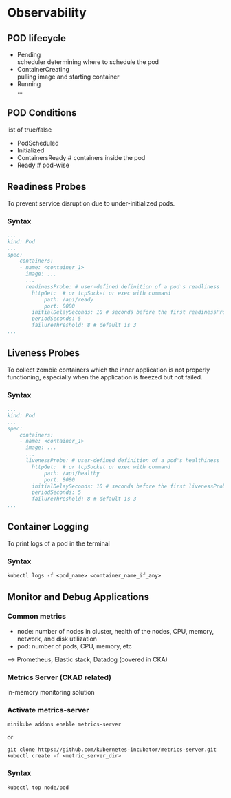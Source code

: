 # Observability

## POD lifecycle
- Pending </br>
scheduler determining where to schedule the pod
- ContainerCreating </br>
pulling image and starting container
- Running </br>
...

## POD Conditions
list of true/false
- PodScheduled
- Initialized
- ContainersReady # containers inside the pod
- Ready # pod-wise

## Readiness Probes
To prevent service disruption due to under-initialized pods.

### Syntax
```yaml
...
kind: Pod
...
spec:
    containers:
    - name: <container_1>
      image: ...
      ...
      readinessProbe: # user-defined definition of a pod's readliness
        httpGet:  # or tcpSocket or exec with command
            path: /api/ready
            port: 8080
        initialDelaySeconds: 10 # seconds before the first readinessProbe
        periodSeconds: 5
        failureThreshold: 8 # default is 3 
...
```

## Liveness Probes
To collect zombie containers which the inner application is not properly functioning, especially when the application is freezed but not failed.

### Syntax
```yaml
...
kind: Pod
...
spec:
    containers:
    - name: <container_1>
      image: ...
      ...
      livenessProbe: # user-defined definition of a pod's healthiness
        httpGet:  # or tcpSocket or exec with command
            path: /api/healthy
            port: 8080
        initialDelaySeconds: 10 # seconds before the first livenessProbe
        periodSeconds: 5
        failureThreshold: 8 # default is 3 
...
```

## Container Logging
To print logs of a pod in the terminal

### Syntax
```
kubectl logs -f <pod_name> <container_name_if_any>
```

## Monitor and Debug Applications
### Common metrics
- node: number of nodes in cluster, health of the nodes, CPU, memory, network, and disk utilization
- pod: number of pods, CPU, memory, etc

--> Prometheus, Elastic stack, Datadog (covered in CKA)

### Metrics Server (CKAD related)
in-memory monitoring solution

### Activate metrics-server
```
minikube addons enable metrics-server
```
or
```
git clone https://github.com/kubernetes-incubator/metrics-server.git
kubectl create -f <metric_server_dir>
```

### Syntax
```
kubectl top node/pod
```